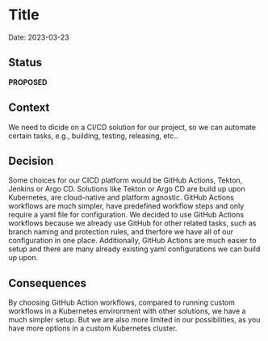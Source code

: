 # Title

Date: 2023-03-23

## Status

__PROPOSED__

## Context

We need to dicide on a CI/CD solution for our project, so we can automate certain tasks, e.g., building, testing, releasing, etc..

## Decision

Some choices for our CICD platform would be GitHub Actions, Tekton, Jenkins or Argo CD. Solutions like Tekton or Argo CD are build up upon Kubernetes, are cloud-native and platform agnostic. GitHub Actions workflows are much simpler, have predefined workflow steps and only require a yaml file for configuration. We decided to use GitHub Actions workflows because we already use GitHub for other related tasks, such as branch naming and protection rules, and therfore we have all of our configuration in one place. Additionally, GitHub Actions are much easier to setup and there are many already existing yaml configurations we can build up upon.

## Consequences

By choosing GitHub Action workflows, compared to running custom workflows in a Kubernetes environment with other solutions, we have a much simpler setup. But we are also more limited in our possibilities, as you have more options in a custom Kubernetes cluster.
